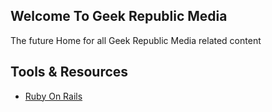 ## Welcome To Geek Republic Media
   The future Home for all Geek Republic Media related content
   
   
   
## Tools & Resources
- [Ruby On Rails](https://rubyonrails.org/)
